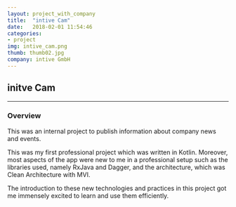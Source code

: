```yaml
---
layout: project_with_company
title:  "intive Cam"
date:   2018-02-01 11:54:46
categories:
- project
img: intive_cam.png
thumb: thumb02.jpg
company: intive GmbH
---
```

## initve Cam
------------

### Overview
This was an internal project to publish information about company news and events.

This was my first professional project which was written in Kotlin. Moreover, most aspects of the app were new to me in a professional setup such as the libraries used, namely RxJava and Dagger, and the architecture, which was Clean Architecture with MVI.

The introduction to these new technologies and practices in this project got me immensely excited to learn and use them efficiently.